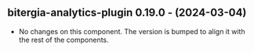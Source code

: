   ## bitergia-analytics-plugin 0.19.0 - (2024-03-04)
  
  * No changes on this component. The version is bumped to align it
    with the rest of the components.
